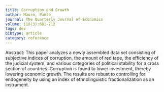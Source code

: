 ```yaml
---
title: Corruption and Growth
author: Mauro, Paolo
journal: The Quarterly Journal of Economics
volume: 110(3):681-712
tags: dev
bibtype: article
category: reference
---
```

Abstract:  This paper analyzes a newly assembled data set consisting of subjective indices of corruption, the amount of red tape, the efficiency of the judicial system, and various categories of political stability for a cross section of countries. Corruption is found to lower investment, thereby lowering economic growth. The results are robust to controlling for endogeneity by using an index of ethnolinguistic fractionalization as an instrument.
